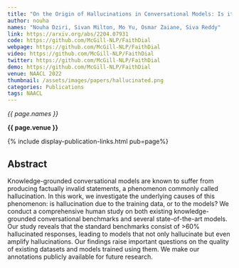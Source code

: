 ```yaml
---
title: "On the Origin of Hallucinations in Conversational Models: Is it the Datasets or the Models?"
author: nouha
names: "Nouha Dziri, Sivan Milton, Mo Yu, Osmar Zaiane, Siva Reddy"
link: https://arxiv.org/abs/2204.07931
code: https://github.com/McGill-NLP/FaithDial
webpage: https://github.com/McGill-NLP/FaithDial
video: https://github.com/McGill-NLP/FaithDial
twitter: https://github.com/McGill-NLP/FaithDial
demo: https://github.com/McGill-NLP/FaithDial
venue: NAACL 2022
thumbnail: /assets/images/papers/hallucinated.png
categories: Publications
tags: NAACL
---
```



*{{ page.names }}*

**{{ page.venue }}**

{% include display-publication-links.html pub=page%}

## Abstract

Knowledge-grounded conversational models are known to suffer from producing factually invalid statements, a phenomenon commonly called hallucination. In this work, we investigate the underlying causes of this phenomenon: is hallucination due to the training data, or to the models? We conduct a comprehensive human study on both existing knowledge-grounded conversational benchmarks and several state-of-the-art models. Our study reveals that the standard benchmarks consist of >60% hallucinated responses, leading to models that not only hallucinate but even amplify hallucinations. Our findings raise important questions on the quality of existing datasets and models trained using them. We make our annotations publicly available for future research. 
